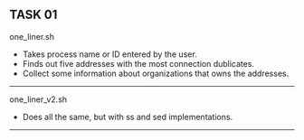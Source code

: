 TASK 01
-------------------------------------------------------------------------
one_liner.sh

- Takes process name or ID entered by the user.
- Finds out five addresses with the most connection dublicates.
- Collect some information about organizations that owns the addresses.

-------------------------------------------------------------------------
one_liner_v2.sh

- Does all the same, but with ss and sed implementations.
-------------------------------------------------------------------------

